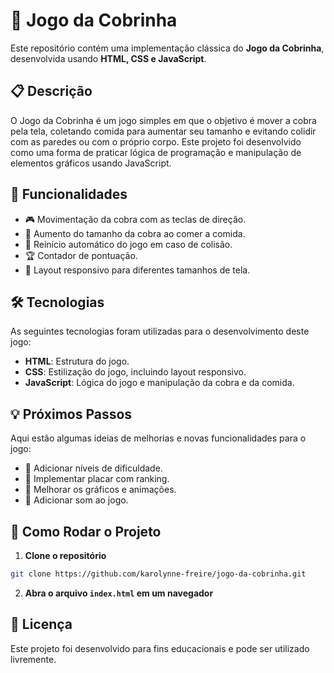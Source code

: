 # 🐍 Jogo da Cobrinha

Este repositório contém uma implementação clássica do **Jogo da Cobrinha**, desenvolvida usando **HTML, CSS e JavaScript**.

## 📋 Descrição
O Jogo da Cobrinha é um jogo simples em que o objetivo é mover a cobra pela tela, coletando comida para aumentar seu tamanho e evitando colidir com as paredes ou com o próprio corpo. Este projeto foi desenvolvido como uma forma de praticar lógica de programação e manipulação de elementos gráficos usando JavaScript.

## 🚀 Funcionalidades
- 🎮 Movimentação da cobra com as teclas de direção.
- 🍎 Aumento do tamanho da cobra ao comer a comida.
- 🔄 Reinício automático do jogo em caso de colisão.
- 🏆 Contador de pontuação.
- 📱 Layout responsivo para diferentes tamanhos de tela.

## 🛠️ Tecnologias
As seguintes tecnologias foram utilizadas para o desenvolvimento deste jogo:

- **HTML**: Estrutura do jogo.
- **CSS**: Estilização do jogo, incluindo layout responsivo.
- **JavaScript**: Lógica do jogo e manipulação da cobra e da comida.

## 💡 Próximos Passos
Aqui estão algumas ideias de melhorias e novas funcionalidades para o jogo:

- 🔹 Adicionar níveis de dificuldade.
- 🔹 Implementar placar com ranking.
- 🔹 Melhorar os gráficos e animações.
- 🔹 Adicionar som ao jogo.

## 🚀 Como Rodar o Projeto

1. **Clone o repositório**
```bash
git clone https://github.com/karolynne-freire/jogo-da-cobrinha.git
```
2. **Abra o arquivo `index.html` em um navegador**

## 📝 Licença
Este projeto foi desenvolvido para fins educacionais e pode ser utilizado livremente.

